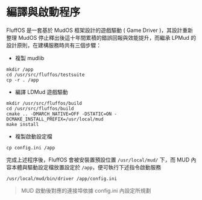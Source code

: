 # 編譯與啟動程序

FluffOS 是一套基於 MudOS 框架設計的遊戲驅動 ( Game Driver )，其設計重新整理 MudOS 停止釋出後這十年間累積的錯誤回報與效能提升，而繼承 LPMud 的設計原則，在建構服務時共有三個步驟：

+ 複製 mudlib
```
mkdir /app
cd /usr/src/fluffos/testsuite
cp -r . /app
```

+ 編譯 LDMud 遊戲驅動
```
mkdir /usr/src/fluffos/build
cd /usr/src/fluffos/build
cmake .. -DMARCH_NATIVE=OFF -DSTATIC=ON -DCMAKE_INSTALL_PREFIX=/usr/local/mud
make install
```

+ 複製啟動設定檔
```
cp config.ini /app
```

完成上述程序後，FluffOS 會被安裝置預設位置 ```/usr/local/mud/``` 下，而 MUD 內容本體與驅動設定檔放置設定於 ```/app```，便可執行下述指令啟動服務

```
/usr/local/mud/bin/driver /app/config.ini
```
> MUD 啟動後對應的連接埠依據 config.ini 內設定所規劃
